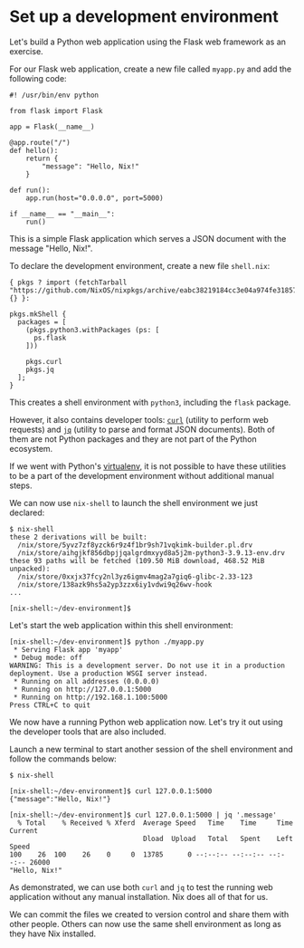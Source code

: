 # Set up a development environment

Let's build a Python web application using the Flask web framework as an exercise.

For our Flask web application, create a new file called `myapp.py` and add the following code:

```{code-block} python myapp.py
#! /usr/bin/env python

from flask import Flask

app = Flask(__name__)

@app.route("/")
def hello():
    return {
        "message": "Hello, Nix!"
    }

def run():
    app.run(host="0.0.0.0", port=5000)

if __name__ == "__main__":
    run()
```

This is a simple Flask application which serves a JSON document with the message
"Hello, Nix!".

To declare the development environment, create a new file `shell.nix`: 

```{code-block} nix shell.nix
{ pkgs ? import (fetchTarball "https://github.com/NixOS/nixpkgs/archive/eabc38219184cc3e04a974fe31857d8e0eac098d.tar.gz") {} }:

pkgs.mkShell {
  packages = [
    (pkgs.python3.withPackages (ps: [
      ps.flask
    ]))

    pkgs.curl
    pkgs.jq
  ];
}
```

This creates a shell environment with `python3`, including the `flask` package.

However, it also contains developer tools: [`curl`] (utility to perform web
requests) and [`jq`] (utility to parse and format JSON documents). Both of them
are not Python packages and they are not part of the Python ecosystem.

If we went with Python's [virtualenv], it is not possible to have these
utilities to be a part of the development environment without additional manual
steps.

[`curl`]: https://curl.se
[`jq`]: https://stedolan.github.io/jq/
[virtualenv]: https://virtualenv.pypa.io/en/latest/

We can now use `nix-shell` to launch the shell environment we just declared:

```shell-session
$ nix-shell
these 2 derivations will be built:
  /nix/store/5yvz7zf8yzck6r9z4f1br9sh71vqkimk-builder.pl.drv
  /nix/store/aihgjkf856dbpjjqalgrdmxyyd8a5j2m-python3-3.9.13-env.drv
these 93 paths will be fetched (109.50 MiB download, 468.52 MiB unpacked):
  /nix/store/0xxjx37fcy2nl3yz6igmv4mag2a7giq6-glibc-2.33-123
  /nix/store/138azk9hs5a2yp3zzx6iy1vdwi9q26wv-hook
...

[nix-shell:~/dev-environment]$ 
```


Let's start the web application within this shell environment:

```shell-session
[nix-shell:~/dev-environment]$ python ./myapp.py
 * Serving Flask app 'myapp'
 * Debug mode: off
WARNING: This is a development server. Do not use it in a production deployment. Use a production WSGI server instead.
 * Running on all addresses (0.0.0.0)
 * Running on http://127.0.0.1:5000
 * Running on http://192.168.1.100:5000
Press CTRL+C to quit
```

We now have a running Python web application now.
Let's try it out using the developer tools that are also included.

Launch a new terminal to start another session of the shell environment and
follow the commands below:

```shell-session
$ nix-shell

[nix-shell:~/dev-environment]$ curl 127.0.0.1:5000
{"message":"Hello, Nix!"}

[nix-shell:~/dev-environment]$ curl 127.0.0.1:5000 | jq '.message'
  % Total    % Received % Xferd  Average Speed   Time    Time     Time  Current
                                 Dload  Upload   Total   Spent    Left  Speed
100    26  100    26    0     0  13785      0 --:--:-- --:--:-- --:--:-- 26000
"Hello, Nix!"
```

As demonstrated, we can use both `curl` and `jq` to test the running web
application without any manual installation.
Nix does all of that for us.

We can commit the files we created to version control and share them with other people.
Others can now use the same shell environment as long as they have Nix installed.


